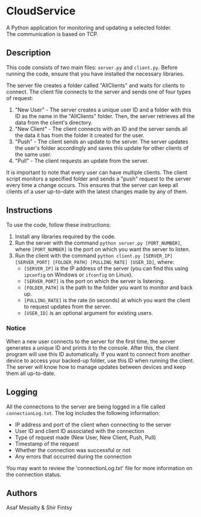 # CloudService
A Python application for monitoring and updating a selected folder.  
The communication is based on TCP.

## Description
This code consists of two main files: `server.py` and `client.py`. Before running the code, ensure that you have installed the necessary libraries.

The server file creates a folder called "AllClients" and waits for clients to connect. The client file connects to the server and sends one of four types of request:

1. "New User" - The server creates a unique user ID and a folder with this ID as the name in the "AllClients" folder. Then, the server retrieves all the data from the client's directory.
2. "New Client" - The client connects with an ID and the server sends all the data it has from the folder it created for the user.
3. "Push" - The client sends an update to the server. The server updates the user's folder accordingly and saves this update for other clients of the same user.
4. "Pull" - The client requests an update from the server.

It is important to note that every user can have multiple clients. The client script monitors a specified folder and sends a "push" request to the server every time a change occurs. This ensures that the server can keep all clients of a user up-to-date with the latest changes made by any of them.

## Instructions
To use the code, follow these instructions:

1. Install any libraries required by the code.
2. Run the server with the command `python server.py [PORT_NUMBER]`, where `[PORT_NUMBER]` is the port on which you want the server to listen.
3. Run the client with the command `python client.py [SERVER_IP] [SERVER_PORT] [FOLDER_PATH] [PULLING_RATE] [USER_ID]`, where:
   * `[SERVER_IP]` is the IP address of the server (you can find this using `ipconfig` on Windows or `ifconfig` on Linux).
   * `[SERVER_PORT]` is the port on which the server is listening.
   * `[FOLDER_PATH]` is the path to the folder you want to monitor and back up.
   * `[PULLING_RATE]` is the rate (in seconds) at which you want the client to request updates from the server.
   * `[USER_ID]` is an optional argument for existing users.

### Notice
When a new user connects to the server for the first time, the server generates a unique ID and prints it to the console. After this, the client program will use this ID automatically. If you want to connect from another device to access your backed-up folder, use this ID when running the client. The server will know how to manage updates between devices and keep them all up-to-date.

## Logging

All the connections to the server are being logged in a file called `connectionLog.txt`. The log includes the following information:

- IP address and port of the client when connecting to the server
- User ID and client ID associated with the connection
- Type of request made (New User, New Client, Push, Pull)
- Timestamp of the request
- Whether the connection was successful or not
- Any errors that occurred during the connection


You may want to review the 'connectionLog.txt' file for more information on the connection status.


## Authors
Asaf Mesialty & Shir Fintsy
